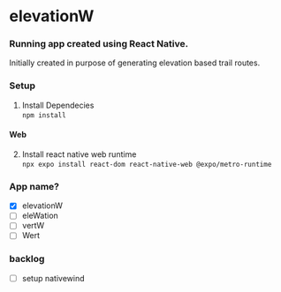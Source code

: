 # elevationW

### Running app created using React Native.

Initially created in purpose of generating elevation based trail routes.

### Setup

1. Install Dependecies <br>
   `npm install`

#### Web

2. Install react native web runtime <br>
   `npx expo install react-dom react-native-web @expo/metro-runtime`

### App name?

- [x] elevationW
- [ ] eleWation
- [ ] vertW
- [ ] Wert

### backlog

- [ ] setup nativewind
